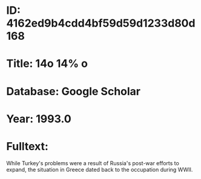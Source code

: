 # ID: 4162ed9b4cdd4bf59d59d1233d80d168
# Title: 14o 14% o
# Database: Google Scholar
# Year: 1993.0
# Fulltext:
While Turkey's problems were a result of Russia's post-war efforts to expand, the situation in Greece dated back to the occupation during WWII.